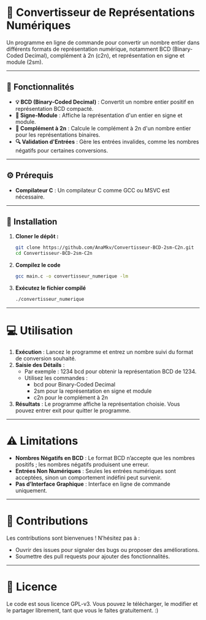 # 🔢 Convertisseur de Représentations Numériques

Un programme en ligne de commande pour convertir un nombre entier dans différents formats de représentation numérique, notamment BCD (Binary-Coded Decimal), complément à 2n (c2n), et représentation en signe et module (2sm).

---

## 📝 Fonctionnalités

- **💡 BCD (Binary-Coded Decimal)** : Convertit un nombre entier positif en représentation BCD compacté.
- **🔀 Signe-Module** : Affiche la représentation d'un entier en signe et module.
- **🧮 Complément à 2n** : Calcule le complément à 2n d'un nombre entier pour les représentations binaires.
- **🔍 Validation d'Entrées** : Gère les entrées invalides, comme les nombres négatifs pour certaines conversions.

---

## ⚙️ Prérequis

- **Compilateur C** : Un compilateur C comme GCC ou MSVC est nécessaire.

---

## 🚀 Installation

1. **Cloner le dépôt :**
   ```bash
   git clone https://github.com/AnaMkv/Convertisseur-BCD-2sm-C2n.git
   cd Convertisseur-BCD-2sm-C2n
   ```
2. **Compilez le code**
   ```bash
   gcc main.c -o convertisseur_numerique -lm
   ```
3. **Exécutez le fichier compilé**
   ```bash
   ./convertisseur_numerique
   ```

---

# 💻 Utilisation

1. **Exécution** : Lancez le programme et entrez un nombre suivi du format de conversion souhaité.
2. **Saisie des Détails** :
   - Par exemple : 1234 bcd pour obtenir la représentation BCD de 1234.
   - Utilisez les commandes :
     - bcd pour Binary-Coded Decimal
     - 2sm pour la représentation en signe et module
     - c2n pour le complément à 2n
3. **Résultats** : Le programme affiche la représentation choisie. Vous pouvez entrer exit pour quitter le programme.

---

# ⚠️ Limitations

- **Nombres Négatifs en BCD** : Le format BCD n’accepte que les nombres positifs ; les nombres négatifs produisent une erreur.
- **Entrées Non Numériques** : Seules les entrées numériques sont acceptées, sinon un comportement indéfini peut survenir.
- **Pas d’Interface Graphique** : Interface en ligne de commande uniquement.

---

# 🤝 Contributions

Les contributions sont bienvenues ! N’hésitez pas à :
- Ouvrir des issues pour signaler des bugs ou proposer des améliorations.
- Soumettre des pull requests pour ajouter des fonctionnalités.

---

# 📄 Licence

Le code est sous licence GPL-v3. Vous pouvez le télécharger, le modifier et le partager librement, tant que vous le faites gratuitement. :)
